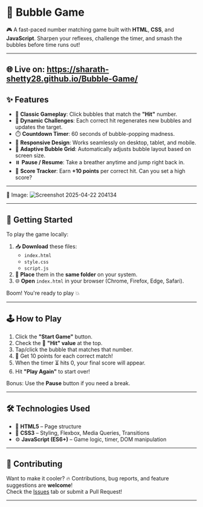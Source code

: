 # 🫧 Bubble Game

🎮 A fast-paced number matching game built with **HTML**, **CSS**, and **JavaScript**. Sharpen your reflexes, challenge the timer, and smash the bubbles before time runs out!

---
🌐 Live on: https://sharath-shetty28.github.io/Bubble-Game/
---

## ✨ Features

- 🎯 **Classic Gameplay**: Click bubbles that match the **"Hit"** number.
- 🧠 **Dynamic Challenges**: Each correct hit regenerates new bubbles and updates the target.
- ⏱️ **Countdown Timer**: 60 seconds of bubble-popping madness.
- 📱 **Responsive Design**: Works seamlessly on desktop, tablet, and mobile.
- 🔄 **Adaptive Bubble Grid**: Automatically adjusts bubble layout based on screen size.
- ⏸️ **Pause / Resume**: Take a breather anytime and jump right back in.
- 🧾 **Score Tracker**: Earn **+10 points** per correct hit. Can you set a high score?


---
📸 Image:
![Screenshot 2025-04-22 204134](https://github.com/user-attachments/assets/bcc2a205-89a5-4831-a118-57345788428e)



---

## 🚀 Getting Started

To play the game locally:

1. 📥 **Download** these files:
   - `index.html`
   - `style.css`
   - `script.js`
2. 📁 **Place** them in the **same folder** on your system.
3. 🌐 **Open** `index.html` in your browser (Chrome, Firefox, Edge, Safari).

Boom! You're ready to play 💥

---

## 🕹️ How to Play

1. Click the **"Start Game"** button.
2. Check the 🔢 **"Hit" value** at the top.
3. Tap/click the bubble that matches that number.
4. 💯 Get 10 points for each correct match!
5. When the timer ⏳ hits 0, your final score will appear.
6. Hit **"Play Again"** to start over!

Bonus: Use the **Pause** button if you need a break.

---

## 🛠️ Technologies Used

- 🧱 **HTML5** – Page structure
- 🎨 **CSS3** – Styling, Flexbox, Media Queries, Transitions
- ⚙️ **JavaScript (ES6+)** – Game logic, timer, DOM manipulation

---

## 🙌 Contributing

Want to make it cooler? 🔥 Contributions, bug reports, and feature suggestions are **welcome**!  
Check the [Issues](https://github.com/Sharath-shetty28/Bubble-game/issues) tab or submit a Pull Request!

---


